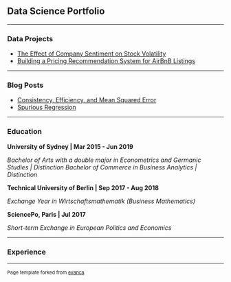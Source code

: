 ## Data Science Portfolio

---

### Data Projects 

- [The Effect of Company Sentiment on Stock Volatility](/stock_volatility/stock_volatility.md)
- [Building a Pricing Recommendation System for AirBnB Listings](/airbnb_pricing/airbnb_pricing.md)

---

### Blog Posts

- [Consistency, Efficiency, and Mean Squared Error](/consistency/consistency.md)
- [Spurious Regression](/spurious_regression/spurious_regression.md)

---

### Education

**University of Sydney \| Mar 2015 - Jun 2019** 

*Bachelor of Arts with a double major in Econometrics and Germanic Studies \| Distinction*
*Bachelor of Commerce in Business Analytics \| Distinction*

**Technical University of Berlin \| Sep 2017 - Aug 2018**

*Exchange Year in Wirtschaftsmathematik (Business Mathematics)*

**SciencePo, Paris \| Jul 2017**

*Short-term Exchange in European Politics and Economics*

---

### Experience

---
<p style="font-size:11px">Page template forked from <a href="https://github.com/evanca/quick-portfolio">evanca</a></p>
<!-- Remove above link if you don't want to attibute -->

